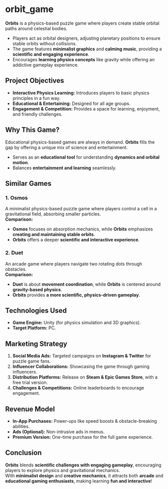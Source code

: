 # orbit_game

**Orbits** is a physics-based puzzle game where players create stable orbital paths around celestial bodies.  
- Players act as orbital designers, adjusting planetary positions to ensure stable orbits without collisions.  
- The game features **minimalist graphics** and **calming music**, providing a **scientific and engaging experience**.  
- Encourages **learning physics concepts** like gravity while offering an addictive gameplay experience.

## Project Objectives  
- **Interactive Physics Learning:** Introduces players to basic physics principles in a fun way.  
- **Educational & Entertaining:** Designed for all age groups.  
- **Engagement & Competition:** Provides a space for learning, enjoyment, and friendly challenges.  

## Why This Game?  
Educational physics-based games are always in demand. **Orbits** fills the gap by offering a unique mix of science and entertainment.  
- Serves as an **educational tool** for understanding **dynamics and orbital motion**.  
- Balances **entertainment and learning** seamlessly.  

## Similar Games  

### **1. Osmos**  
A minimalist physics-based puzzle game where players control a cell in a gravitational field, absorbing smaller particles.  
**Comparison:**  
- **Osmos** focuses on absorption mechanics, while **Orbits** emphasizes **creating and maintaining stable orbits**.  
- **Orbits** offers a deeper **scientific and interactive experience**.

### **2. Duet**  
An arcade game where players navigate two rotating dots through obstacles.  
**Comparison:**  
- **Duet** is about **movement coordination**, while **Orbits** is centered around **gravity-based physics**.  
- **Orbits** provides **a more scientific, physics-driven gameplay**.


## Technologies Used  
- **Game Engine:** Unity (for physics simulation and 3D graphics).  
- **Target Platform:** PC.  

## Marketing Strategy  
1. **Social Media Ads:** Targeted campaigns on **Instagram & Twitter** for puzzle game fans.  
2. **Influencer Collaborations:** Showcasing the game through gaming influencers.  
3. **Distribution Platforms:** Release on **Steam & Epic Games Store**, with a free trial version.  
4. **Challenges & Competitions:** Online leaderboards to encourage engagement.  

## Revenue Model  
- **In-App Purchases:** Power-ups like speed boosts & obstacle-breaking abilities.  
- **Ads (Optional):** Non-intrusive ads in menus.  
- **Premium Version:** One-time purchase for the full game experience.  

## Conclusion  
**Orbits** blends **scientific challenges with engaging gameplay**, encouraging players to explore physics and gravitational mechanics.  
With **minimalist design** and **creative mechanics**, it attracts both **arcade** and **educational gaming enthusiasts**, making learning **fun and interactive**!  
